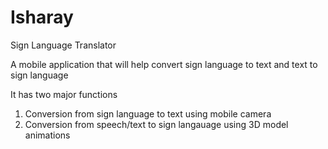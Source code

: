 # Isharay
Sign Language Translator


A mobile application that will help convert sign language to text and text to sign language


 It has two major functions
1. Conversion from sign language to text using mobile camera
2. Conversion from speech/text to sign langauage using 3D model animations


